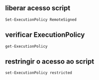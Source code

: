 ## liberar acesso script

```shell
Set-ExecutionPolicy RemoteSigned
```


## verificar ExecutionPolicy

```shell
get-ExecutionPolicy
```

## restringir o acesso ao script

```shel
set-ExecutionPolicy restricted
```
